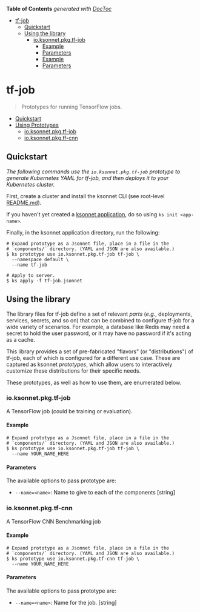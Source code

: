 <!-- START doctoc generated TOC please keep comment here to allow auto update -->
<!-- DON'T EDIT THIS SECTION, INSTEAD RE-RUN doctoc TO UPDATE -->
**Table of Contents**  *generated with [DocToc](https://github.com/thlorenz/doctoc)*

- [tf-job](#tf-job)
  - [Quickstart](#quickstart)
  - [Using the library](#using-the-library)
    - [io.ksonnet.pkg.tf-job](#ioksonnetpkgtf-job)
      - [Example](#example)
      - [Parameters](#parameters)
      - [Example](#example-1)
      - [Parameters](#parameters-1)

<!-- END doctoc generated TOC please keep comment here to allow auto update -->

# tf-job

> Prototypes for running TensorFlow jobs.


* [Quickstart](#quickstart)
* [Using Prototypes](#using-prototypes)
  * [io.ksonnet.pkg.tf-job](#io.ksonnet.pkg.tf-job)
  * [io.ksonnet.pkg.tf-cnn](#io.ksonnet.pkg.tf-cnn)

## Quickstart

*The following commands use the `io.ksonnet.pkg.tf-job` prototype to generate Kubernetes YAML for tf-job, and then deploys it to your Kubernetes cluster.*

First, create a cluster and install the ksonnet CLI (see root-level [README.md](rootReadme)).

If you haven't yet created a [ksonnet application](linkToSomewhere), do so using `ks init <app-name>`.

Finally, in the ksonnet application directory, run the following:

```shell
# Expand prototype as a Jsonnet file, place in a file in the
# `components/` directory. (YAML and JSON are also available.)
$ ks prototype use io.ksonnet.pkg.tf-job tf-job \
  --namespace default \
  --name tf-job

# Apply to server.
$ ks apply -f tf-job.jsonnet
```

## Using the library

The library files for tf-job define a set of relevant *parts* (_e.g._, deployments, services, secrets, and so on) that can be combined to configure tf-job for a wide variety of scenarios. For example, a database like Redis may need a secret to hold the user password, or it may have no password if it's acting as a cache.

This library provides a set of pre-fabricated "flavors" (or "distributions") of tf-job, each of which is configured for a different use case. These are captured as ksonnet *prototypes*, which allow users to interactively customize these distributions for their specific needs.

These prototypes, as well as how to use them, are enumerated below.

### io.ksonnet.pkg.tf-job

A TensorFlow job (could be training or evaluation).
#### Example

```shell
# Expand prototype as a Jsonnet file, place in a file in the
# `components/` directory. (YAML and JSON are also available.)
$ ks prototype use io.ksonnet.pkg.tf-job tf-job \
  --name YOUR_NAME_HERE
```

#### Parameters

The available options to pass prototype are:

* `--name=<name>`: Name to give to each of the components [string]
### io.ksonnet.pkg.tf-cnn

A TensorFlow CNN Benchmarking job
#### Example

```shell
# Expand prototype as a Jsonnet file, place in a file in the
# `components/` directory. (YAML and JSON are also available.)
$ ks prototype use io.ksonnet.pkg.tf-cnn tf-job \
  --name YOUR_NAME_HERE
```

#### Parameters

The available options to pass prototype are:

* `--name=<name>`: Name for the job. [string]


[rootReadme]: https://github.com/ksonnet/mixins
